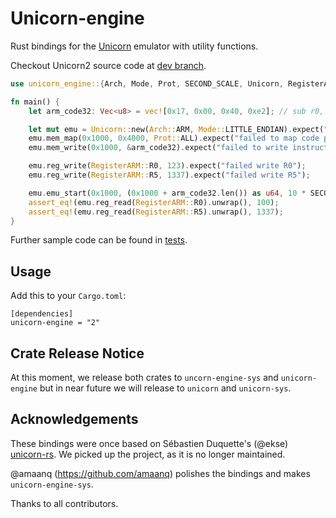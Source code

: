 # Unicorn-engine

Rust bindings for the [Unicorn](http://www.unicorn-engine.org/) emulator with utility functions.

Checkout Unicorn2 source code at [dev branch](https://github.com/unicorn-engine/unicorn/tree/dev).

```rust
use unicorn_engine::{Arch, Mode, Prot, SECOND_SCALE, Unicorn, RegisterARM};

fn main() {
    let arm_code32: Vec<u8> = vec![0x17, 0x00, 0x40, 0xe2]; // sub r0, #23

    let mut emu = Unicorn::new(Arch::ARM, Mode::LITTLE_ENDIAN).expect("failed to initialize Unicorn instance");
    emu.mem_map(0x1000, 0x4000, Prot::ALL).expect("failed to map code page");
    emu.mem_write(0x1000, &arm_code32).expect("failed to write instructions");

    emu.reg_write(RegisterARM::R0, 123).expect("failed write R0");
    emu.reg_write(RegisterARM::R5, 1337).expect("failed write R5");

    emu.emu_start(0x1000, (0x1000 + arm_code32.len()) as u64, 10 * SECOND_SCALE, 1000).expect("failed to start emulation");
    assert_eq!(emu.reg_read(RegisterARM::R0).unwrap(), 100);
    assert_eq!(emu.reg_read(RegisterARM::R5).unwrap(), 1337);
}
```

Further sample code can be found in [tests](./src/tests).

## Usage

Add this to your `Cargo.toml`:

```
[dependencies]
unicorn-engine = "2"
```

## Crate Release Notice

At this moment, we release both crates to `uncorn-engine-sys` and `unicorn-engine` but in near future we will release to `unicorn` and `unicorn-sys`.

## Acknowledgements

These bindings were once based on Sébastien Duquette's (@ekse) [unicorn-rs](https://github.com/unicorn-rs/unicorn-rs). We picked up the project, as it is no longer maintained. 

@amaanq (https://github.com/amaanq) polishes the bindings and makes `unicorn-engine-sys`.

Thanks to all contributors.
